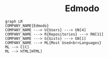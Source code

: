 <h1 align="center">Edmodo</h1>

```mermaid
graph LR
COMPANY_NAME{Edmodo}
COMPANY_NAME ---> U{Users} ---> UN[4]
COMPANY_NAME ---> R{Repositories} ---> RN[11]
COMPANY_NAME ---> G{Gists} ---> GN[1]
COMPANY_NAME ---> ML{Most Used<br>Languages}
ML --> C[C]
ML --> HTML[HTML]
```
